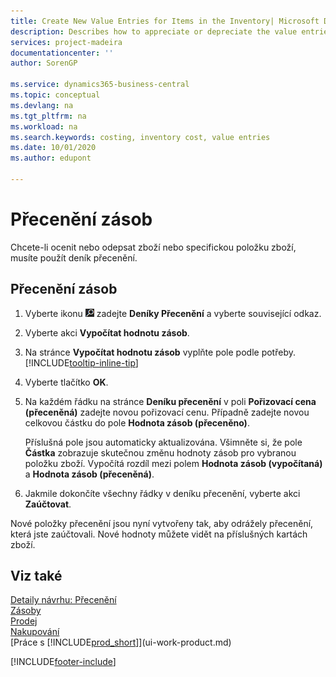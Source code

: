 ```yaml
---
title: Create New Value Entries for Items in the Inventory| Microsoft Docs
description: Describes how to appreciate or depreciate the value entries of one or more items in the inventory by posting their current, calculated value.
services: project-madeira
documentationcenter: ''
author: SorenGP

ms.service: dynamics365-business-central
ms.topic: conceptual
ms.devlang: na
ms.tgt_pltfrm: na
ms.workload: na
ms.search.keywords: costing, inventory cost, value entries
ms.date: 10/01/2020
ms.author: edupont

---
```

# Přecenění zásob
Chcete-li ocenit nebo odepsat zboží nebo specifickou položku zboží, musíte použít deník přecenění.

## Přecenění zásob
1. Vyberte ikonu ![ Žárovky, která otevře funkci Řekněte mi ](media/ui-search/search_small.png "Řekněte mi, co chcete dělat") zadejte **Deníky Přecenění** a vyberte související odkaz.
2. Vyberte akci **Vypočítat hodnotu zásob**.
3. Na stránce **Vypočítat hodnotu zásob** vyplňte pole podle potřeby. [!INCLUDE[tooltip-inline-tip](includes/tooltip-inline-tip_md.md)]
4. Vyberte tlačítko **OK**.
5. Na každém řádku na stránce **Deníku přecenění** v poli **Pořizovací cena (přeceněná)** zadejte novou pořizovací cenu. Případně zadejte novou celkovou částku do pole **Hodnota zásob (přeceněno)**.

   Příslušná pole jsou automaticky aktualizována. Všimněte si, že pole **Částka** zobrazuje skutečnou změnu hodnoty zásob pro vybranou položku zboží. Vypočítá rozdíl mezi polem **Hodnota zásob (vypočítaná)** a **Hodnota zásob (přeceněná)**.
6. Jakmile dokončíte všechny řádky v deníku přecenění, vyberte akci **Zaúčtovat**.

Nové položky přecenění jsou nyní vytvořeny tak, aby odrážely přecenění, která jste zaúčtovali. Nové hodnoty můžete vidět na příslušných kartách zboží.

## Viz také
[Detaily návrhu: Přecenění](design-details-revaluation.md)  
[Zásoby](inventory-manage-inventory.md)  
[Prodej](sales-manage-sales.md)  
[Nakupování](purchasing-manage-purchasing.md)  
[Práce s [!INCLUDE[prod_short](includes/prod_short.md)]](ui-work-product.md)


[!INCLUDE[footer-include](includes/footer-banner.md)]